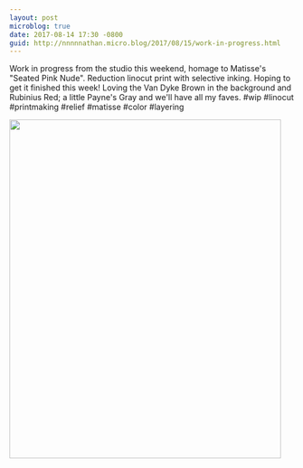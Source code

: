 ```yaml
---
layout: post
microblog: true
date: 2017-08-14 17:30 -0800
guid: http://nnnnnathan.micro.blog/2017/08/15/work-in-progress.html
---
```

Work in progress from the studio this weekend, homage to Matisse's "Seated Pink Nude". Reduction linocut print with selective inking. Hoping to get it finished this week! 
Loving the Van Dyke Brown in the background and Rubinius Red; a little Payne's Gray and we'll have all my faves. 
#wip #linocut #printmaking #relief #matisse #color #layering

<img src="http://status.yergler.net/uploads/2017/163d5ecf3e.jpg" width="480" height="600" />
